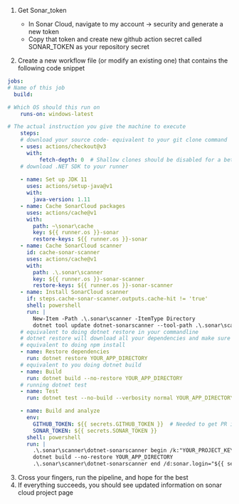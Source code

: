 1. Get Sonar_token
    - In Sonar Cloud, navigate to my account -> security and generate a new token
    - Copy that token and create new github action secret called SONAR_TOKEN as your repository secret

2. Create a new workflow file (or modify an existing one) that contains the following code snippet
``` yml
jobs:
# Name of this job
  build:

# Which OS should this run on
    runs-on: windows-latest

# The actual instruction you give the machine to execute
    steps:
    # download your source code- equivalent to your git clone command
    - uses: actions/checkout@v3
      with:
          fetch-depth: 0  # Shallow clones should be disabled for a better relevancy of analysis
    # download .NET SDK to your runner
        
    - name: Set up JDK 11
      uses: actions/setup-java@v1
      with:
        java-version: 1.11
    - name: Cache SonarCloud packages
      uses: actions/cache@v1
      with:
        path: ~\sonar\cache
        key: ${{ runner.os }}-sonar
        restore-keys: ${{ runner.os }}-sonar
    - name: Cache SonarCloud scanner
      id: cache-sonar-scanner
      uses: actions/cache@v1
      with:
        path: .\.sonar\scanner
        key: ${{ runner.os }}-sonar-scanner
        restore-keys: ${{ runner.os }}-sonar-scanner
    - name: Install SonarCloud scanner
      if: steps.cache-sonar-scanner.outputs.cache-hit != 'true'
      shell: powershell
      run: |
        New-Item -Path .\.sonar\scanner -ItemType Directory
        dotnet tool update dotnet-sonarscanner --tool-path .\.sonar\scanner
    # equivalent to doing dotnet restore in your commandline
    # dotnet restore will download all your dependencies and make sure all your project references are correctly configured
    # equivalent to doing npm install
    - name: Restore dependencies
      run: dotnet restore YOUR_APP_DIRECTORY
    # equivalent to you doing dotnet build
    - name: Build
      run: dotnet build --no-restore YOUR_APP_DIRECTORY
    # running dotnet test
    - name: Test
      run: dotnet test --no-build --verbosity normal YOUR_APP_DIRECTORY --collect:"XPlat Code Coverage" --logger trx -- DataCollectionRunSettings.DataCollectors.DataCollector.Configuration.Format=opencover

    - name: Build and analyze
      env:
        GITHUB_TOKEN: ${{ secrets.GITHUB_TOKEN }}  # Needed to get PR information, if any
        SONAR_TOKEN: ${{ secrets.SONAR_TOKEN }}
      shell: powershell
      run: |
        .\.sonar\scanner\dotnet-sonarscanner begin /k:"YOUR_PROJECT_KEY" /o:"YOUR_ORGANIZATION_NAME" /d:sonar.login="${{ secrets.SONAR_TOKEN }}" /d:sonar.host.url="https://sonarcloud.io" /d:sonar.cs.opencover.reportsPaths="**/TestResults/**/coverage.opencover.xml" -d:sonar.cs.vstest.reportsPaths="**/TestResults/*.trx"
        dotnet build --no-restore YOUR_APP_DIRECTORY
        .\.sonar\scanner\dotnet-sonarscanner end /d:sonar.login="${{ secrets.SONAR_TOKEN }}"
```

3. Cross your fingers, run the pipeline, and hope for the best
4. If everything succeeds, you should see updated information on sonar cloud project page